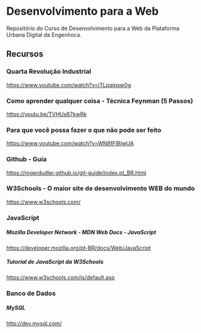 # Desenvolvimento para a Web

Repositório do Curso de Desenvolvimento para a Web da Plataforma Urbana Digital da Engenhoca. 

## Recursos

<p>

### Quarta Revolução Industrial </br>
https://www.youtube.com/watch?v=jTLpqipsw0g</br>

### Como aprender qualquer coisa - Técnica Feynman (5 Passos) </br>
https://youtu.be/TVHUs67kwRk</br>

### Para que você possa fazer o que não pode ser feito</br>
https://www.youtube.com/watch?v=WN8fFIBjwUA</br>

### Github - Guia </br>
https://rogerdudler.github.io/git-guide/index.pt_BR.html </br>

### W3Schools - O maior site de desenvolvimento WEB do mundo </br>
https://www.w3schools.com/ </br>

### JavaScript</br>

##### Mozilla Developer Network - MDN Web Docs - JavaScript
https://developer.mozilla.org/pt-BR/docs/Web/JavaScript

##### Tutorial de JavaScript da W3Schools
https://www.w3schools.com/js/default.asp

### Banco de Dados</br>

##### MySQL 
http://dev.mysql.com/

<p/>
